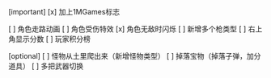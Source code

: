 [important]
[x] 加上1MGames标志

[ ] 角色走路动画
[ ] 角色受伤特效
[x] 角色无敌时闪烁
[ ] 新增多个枪类型
[ ] 右上角显示分数
[ ] 玩家积分榜

[optional]
[ ] 怪物从土里爬出来（新增怪物类型）
[ ] 掉落宝物（掉落子弹，加分道具）
[ ] 多把武器切换